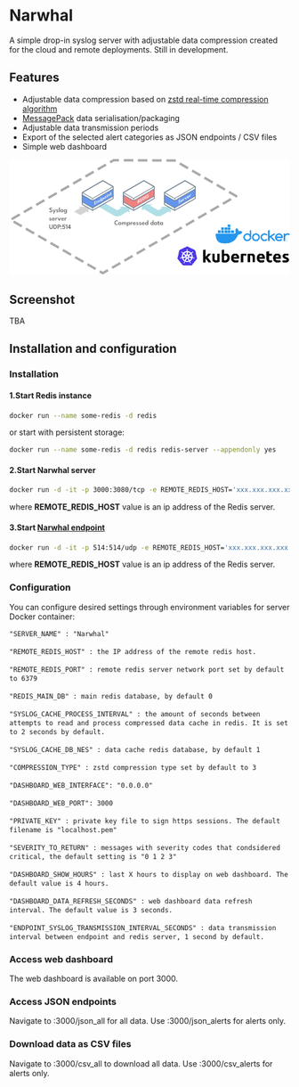 # Narwhal

A simple drop-in syslog server with adjustable data compression created for the cloud and remote deployments. Still in development.

## Features

- Adjustable data compression based on [zstd real-time compression algorithm](https://facebook.github.io/zstd/)
- [MessagePack](https://msgpack.org/) data serialisation/packaging
- Adjustable data transmission periods
- Export of the selected alert categories as JSON endpoints / CSV files
- Simple web dashboard

![alt text](ndiagram.png "Narwhal server diagram")

## Screenshot

TBA

## Installation and configuration

### Installation

#### 1.Start Redis instance

```bash
docker run --name some-redis -d redis
```

or start with persistent storage:

```bash
docker run --name some-redis -d redis redis-server --appendonly yes
```

#### 2.Start Narwhal server

```bash
docker run -d -it -p 3000:3080/tcp -e REMOTE_REDIS_HOST='xxx.xxx.xxx.xxx' itworks99/narwhal:latest
```

where **REMOTE_REDIS_HOST** value is an ip address of the Redis server.

#### 3.Start [Narwhal endpoint](https://github.com/itworks99/narwhal_endpoint)

```bash
docker run -d -it -p 514:514/udp -e REMOTE_REDIS_HOST='xxx.xxx.xxx.xxx' itworks99/narwhal_endpoint:latest
```

where **REMOTE_REDIS_HOST** value is an ip address of the Redis server.

### Configuration

You can configure desired settings through environment variables for server Docker container:

```properties
"SERVER_NAME" : "Narwhal"

"REMOTE_REDIS_HOST" : the IP address of the remote redis host.

"REMOTE_REDIS_PORT" : remote redis server network port set by default to 6379

"REDIS_MAIN_DB" : main redis database, by default 0

"SYSLOG_CACHE_PROCESS_INTERVAL" : the amount of seconds between attempts to read and process compressed data cache in redis. It is set to 2 seconds by default.

"SYSLOG_CACHE_DB_NES" : data cache redis database, by default 1

"COMPRESSION_TYPE" : zstd compression type set by default to 3

"DASHBOARD_WEB_INTERFACE": "0.0.0.0"

"DASHBOARD_WEB_PORT": 3000

"PRIVATE_KEY" : private key file to sign https sessions. The default filename is "localhost.pem"

"SEVERITY_TO_RETURN" : messages with severity codes that condsidered critical, the default setting is "0 1 2 3"

"DASHBOARD_SHOW_HOURS" : last X hours to display on web dashboard. The default value is 4 hours.

"DASHBOARD_DATA_REFRESH_SECONDS" : web dashboard data refresh interval. The default value is 3 seconds.

"ENDPOINT_SYSLOG_TRANSMISSION_INTERVAL_SECONDS" : data transmission interval between endpoint and redis server, 1 second by default.
```

### Access web dashboard

The web dashboard is available on port 3000.

### Access JSON endpoints

Navigate to :3000/json_all for all data. Use :3000/json_alerts for alerts only.

### Download data as CSV files

Navigate to :3000/csv_all to download all data. Use :3000/csv_alerts for alerts only.
